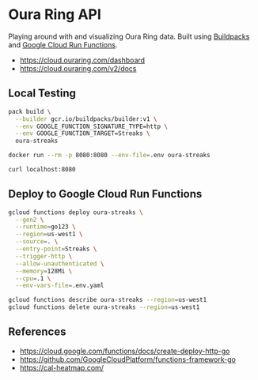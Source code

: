 # Oura Ring API

Playing around with and visualizing Oura Ring data. Built using [Buildpacks](https://buildpacks.io/) and [Google Cloud Run Functions](https://github.com/GoogleCloudPlatform/functions-framework-go).

- <https://cloud.ouraring.com/dashboard>
- <https://cloud.ouraring.com/v2/docs>

## Local Testing

```sh
pack build \
  --builder gcr.io/buildpacks/builder:v1 \
  --env GOOGLE_FUNCTION_SIGNATURE_TYPE=http \
  --env GOOGLE_FUNCTION_TARGET=Streaks \
  oura-streaks
```

```sh
docker run --rm -p 8080:8080 --env-file=.env oura-streaks
```

```sh
curl localhost:8080
```

## Deploy to Google Cloud Run Functions

```sh
gcloud functions deploy oura-streaks \
  --gen2 \
  --runtime=go123 \
  --region=us-west1 \
  --source=. \
  --entry-point=Streaks \
  --trigger-http \
  --allow-unauthenticated \
  --memory=128Mi \
  --cpu=.1 \
  --env-vars-file=.env.yaml

gcloud functions describe oura-streaks --region=us-west1
gcloud functions delete oura-streaks --region=us-west1
```

## References

- <https://cloud.google.com/functions/docs/create-deploy-http-go>
- <https://github.com/GoogleCloudPlatform/functions-framework-go>
- <https://cal-heatmap.com/>

<!-- 
IDEAS:
- Streak counter. Days above 75. "Longest streak this past year".
- Heatmap of Sleep/Readiness/Activity Scores (github-style)
- Steps taken? Heatmap? Line graph?
- Calories Burned? Plot these together?
- Live streaming of biometric data? Webhook Subscription?
- Stress versus Recovery. PlusMinus.
- Sedentary vs Low vs Medium vs High
-->

<!--
TODO:
- Backend caching?
- Heatmap scrolling
-->

<!-- 
DONE (most recent first):
- Basic frontend for both these APIs
- Heatmap APIs
- Deploy to Google Cloud Run Functions
- Local testing with `pack`
- Streak counter
  - Days above 75
  - Longest streak this year
- Successfully make an API call to Oura
-->
